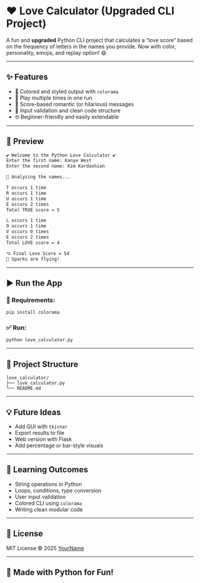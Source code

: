 # ❤️ Love Calculator (Upgraded CLI Project)

A fun and **upgraded** Python CLI project that calculates a “love score” based on the frequency of letters in the names you provide. Now with color, personality, emojis, and replay option! 😄

---

## ✨ Features

- 🎨 Colored and styled output with `colorama`
- 🔁 Play multiple times in one run
- 🔢 Score-based romantic (or hilarious) messages
- 🧼 Input validation and clean code structure
- 🤓 Beginner-friendly and easily extendable

---

## 📸 Preview

```bash
💕 Welcome to the Python Love Calculator 💕
Enter the first name: Kanye West
Enter the second name: Kim Kardashian

🔎 Analyzing the names...

T occurs 1 time
R occurs 1 time
U occurs 1 time
E occurs 2 times
Total TRUE score = 5

L occurs 1 time
O occurs 1 time
V occurs 0 times
E occurs 2 times
Total LOVE score = 4

💘 Final Love Score = 54
💞 Sparks are flying!
```

---

## ▶️ Run the App

### 🔧 Requirements:
```bash
pip install colorama
```

### ✅ Run:
```bash
python love_calculator.py
```

---

## 📁 Project Structure

```
love_calculator/
├── love_calculator.py
└── README.md
```

---

## 💡 Future Ideas

- Add GUI with `tkinter`
- Export results to file
- Web version with Flask
- Add percentage or bar-style visuals

---

## 📌 Learning Outcomes

- String operations in Python
- Loops, conditions, type conversion
- User input validation
- Colored CLI using `colorama`
- Writing clean modular code

---

## 📜 License

MIT License © 2025 [YourName](https://github.com/yourusername)

---

## 💖 Made with Python for Fun!
